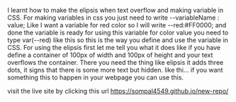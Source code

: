 I learnt how to make the elipsis when text overflow and making variable in CSS.
For making variables in css you just need to write --variableName : value;
Like I want a variable for red color so I will write --red:#FF0000; and done the variable is ready 
for using this variable for color value you need to type var(--red) like this 
so this is the way you define and use the variable in CSS.
For using the elipsis first let me tell you what it does like if you have define a container of 100px of width and 100px of height and your text overflows the container.
There you need the thing like elipsis it adds three dots, it signs that there is some more text but hidden.
like thi...
if you want something this to happen in your webpage you can use this.




visit the live site by clicking this url https://sompal4549.github.io/new-repo/
